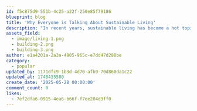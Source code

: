 ```yaml
---
id: f5c875d9-551b-4c25-a22f-250e85f79186
blueprint: blog
title: 'Why Everyone is Talking About Sustainable Living'
description: "In recent years, sustainable living has become a hot topic, capturing the attention of individuals, communities, and businesses worldwide. This movement goes beyond just reducing waste; it encompasses a holistic approach to living that prioritizes environmental stewardship, ethical consumption, and mindful choices. From reducing carbon footprints to embracing zero-waste practices, sustainable living offers practical solutions to the growing environmental challenges we face. In this blog, we'll explore the reasons behind the rising popularity of sustainable living, how it impacts our daily lives, and what you can do to join the movement for a healthier planet."
assets_field:
  - image/living-1.png
  - building-2.png
  - building-3.png
author: e1a4201a-2a3a-4805-965c-e7dd47d288be
category:
  - popular
updated_by: 1171dfc9-1b3d-4d70-afb9-70d860da1c22
updated_at: 1748435580
create_date: '2025-05-28 00:00:00'
comment_count: 0
likes:
  - 7ef2dfa6-0915-4ea6-b66f-f7ee204d3ff0
---
```

